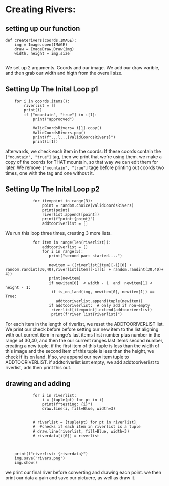 # Creating Rivers:

## setting up our function
```
def createrivers(coords,IMAGE):
    img = Image.open(IMAGE)
    draw = ImageDraw.Draw(img)
    width, height = img.size


```
We set up 2 arguments. Coords and our image. We add our draw varible, and then grab our width and higth from the overall size.

## Setting Up The Inital Loop p1
```
    for i in coords.items():
        riverlist = []
        print(i)
        if ["mountain", "true"] in i[1]:
            print("approoved")
            
            ValidCoordsRivers= i[1].copy()
            ValidCoordsRivers.pop()
            print(f"...l...{ValidCoordsRivers}")
            print(i[1])
```
afterwards, we check each item in the coords: If these coords contain the ``["mountain", "true"]`` tag, then we print that we're using them.
we make a copy of the coords for THAT mountain, so that way we can edit them for later. We remove ``["mountain", "true"]`` tage before printing 
out coords two times, one with the tag and one without it.


## Setting Up The Inital Loop p2

```
            for itempoint in range(3):
                point = random.choice(ValidCoordsRivers)
                print(point)
                riverlist.append([point])
                print(f"point:{point}")
                addtooriverlist = []
```
We run this loop three times, creating 3 more lists.
```
            for item in range(len(riverlist)):
                addtooriverlist = []
                for i in range(5):
                   print("second part started....")

                   newitem = ((riverlist[item][-1][0] + random.randint(30,40),riverlist[item][-1][1] + random.randint(30,40)+ 4))
                   print(newitem)
                   if newitem[0]  < width - 1  and  newitem[1] < height - 1:
                    if is_on_land(img, newitem[0], newitem[1]) == True:
                      addtooriverlist.append(tuple(newitem))
                   if addtooriverlist:  # only add if non-empty
                    riverlist[itempoint].extend(addtooriverlist)
                    print(f"river list{riverlist}")

```

 For each item in the length of riverlist, we reset the ADDTOORIVERLIST list. We print our check before before setting our new item to the  list aligning with out current item in range's last items first number plus number in the range of 30,40, and then the our current ranges last items second number, creating a new tuple. if the first item of this tuple is less than the width of this image and the second item of this tuple is less than the height, we check if its on land. If so, we append our new item tuple to ADDTOORIVERLIST. if addtoriverlist isnt empty, we add addtooriverlist to riverlist, adn then print this out.
 ## drawing and adding
```
            for i in riverlist:
                i = [tuple(pt) for pt in i]
                print(f"testing: {i}")
                draw.line(i, fill=Blue, width=3)
    
            
            # riverlist = [tuple(pt) for pt in riverlist]
            #  #checks if each item in riverlist is a tuple
            # draw.line(riverlist, fill=Blue, width=3)
            # riverdata[i[0]] = riverlist



    print(f"riverlist: {riverdata}")
    img.save('rivers.png')
    img.show()

```

 we print our final river before  converting and 
drawing each point. we then print our data a gain and save our pictuere, as well as draw it.
